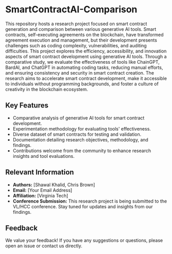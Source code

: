 
# SmartContractAI-Comparison

This repository hosts a research project focused on smart contract generation and comparison between various generative AI tools. Smart contracts, self-executing agreements on the blockchain, have transformed agreement execution and management, but their development presents challenges such as coding complexity, vulnerabilities, and auditing difficulties. This project explores the efficiency, accessibility, and innovation aspects of smart contract development using generative AI tools. Through a comparative study, we evaluate the effectiveness of tools like ChainGPT, BardAI, and ChatGPT in automating coding tasks, reducing manual efforts, and ensuring consistency and security in smart contract creation. The research aims to accelerate smart contract development, make it accessible to individuals without programming backgrounds, and foster a culture of creativity in the blockchain ecosystem.

## Key Features

- Comparative analysis of generative AI tools for smart contract development.
- Experimentation methodology for evaluating tools' effectiveness.
- Diverse dataset of smart contracts for testing and validation.
- Documentation detailing research objectives, methodology, and findings.
- Contributions welcome from the community to enhance research insights and tool evaluations.

## Relevant Information

- **Authors:** [Shawal Khalid, Chris Brown]
- **Email:** [Your Email Address]
- **Affiliation:** [Virginia Tech]
- **Conference Submission:** This research project is being submitted to the VL/HCC conference. Stay tuned for updates and insights from our findings.


## Feedback

We value your feedback! If you have any suggestions or questions, please open an issue or contact us directly.

